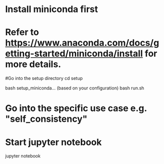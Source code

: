 # Install miniconda first
# Refer to https://www.anaconda.com/docs/getting-started/miniconda/install for more details.

#Go into the setup directory
cd setup

bash setup_miniconda... (based on your configuration)
bash run.sh

# Go into the specific use case e.g. "self_consistency"
# Start jupyter notebook

jupyter notebook
